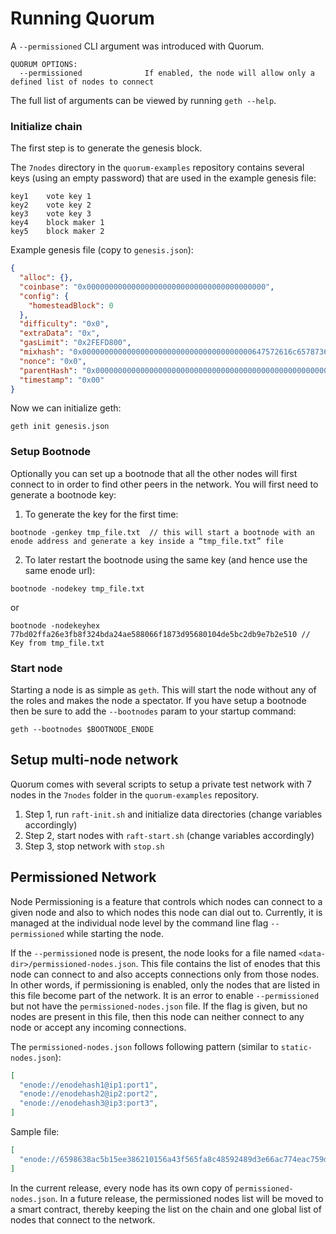
# Running Quorum

A `--permissioned` CLI argument was introduced with Quorum.

```
QUORUM OPTIONS:
  --permissioned              If enabled, the node will allow only a defined list of nodes to connect
```

The full list of arguments can be viewed by running `geth --help`.

### Initialize chain

The first step is to generate the genesis block.

The `7nodes` directory in the `quorum-examples` repository contains several keys (using an empty password) that are used in the example genesis file:

```
key1    vote key 1
key2    vote key 2
key3    vote key 3
key4    block maker 1
key5    block maker 2
```

Example genesis file (copy to `genesis.json`):
```json
{
  "alloc": {},
  "coinbase": "0x0000000000000000000000000000000000000000",
  "config": {
    "homesteadBlock": 0
  },
  "difficulty": "0x0",
  "extraData": "0x",
  "gasLimit": "0x2FEFD800",
  "mixhash": "0x00000000000000000000000000000000000000647572616c65787365646c6578",
  "nonce": "0x0",
  "parentHash": "0x0000000000000000000000000000000000000000000000000000000000000000",
  "timestamp": "0x00"
}
```

Now we can initialize geth:

```
geth init genesis.json
```

### Setup Bootnode
Optionally you can set up a bootnode that all the other nodes will first connect to in order to find other peers in the network. You will first need to generate a bootnode key:

1. To generate the key for the first time:

`bootnode -genkey tmp_file.txt  // this will start a bootnode with an enode address and generate a key inside a “tmp_file.txt” file`

2. To later restart the bootnode using the same key (and hence use the same enode url):

`bootnode -nodekey tmp_file.txt`

or

`bootnode -nodekeyhex 77bd02ffa26e3fb8f324bda24ae588066f1873d95680104de5bc2db9e7b2e510 // Key from tmp_file.txt`


### Start node

Starting a node is as simple as `geth`. This will start the node without any of the roles and makes the node a spectator. If you have setup a bootnode then be sure to add the `--bootnodes` param to your startup command:

`geth --bootnodes $BOOTNODE_ENODE`

## Setup multi-node network

Quorum comes with several scripts to setup a private test network with 7 nodes in the `7nodes` folder in the `quorum-examples` repository.

1. Step 1, run `raft-init.sh` and initialize data directories (change variables accordingly)
2. Step 2, start nodes with `raft-start.sh` (change variables accordingly)
3. Step 3, stop network with `stop.sh`

## Permissioned Network

Node Permissioning is a feature that controls which nodes can connect to a given node and also to which nodes this node can dial out to. Currently, it is managed at the individual node level by the command line flag `--permissioned` while starting the node.

If the `--permissioned` node is present, the node looks for a file named `<data-dir>/permissioned-nodes.json`. This file contains the list of enodes that this node can connect to and also accepts connections only from those nodes. In other words, if permissioning is enabled, only the nodes that are listed in this file become part of the network. It is an error to enable `--permissioned` but not have the `permissioned-nodes.json` file. If the flag is given, but no nodes are present in this file, then this node can neither connect to any node or accept any incoming connections.

The `permissioned-nodes.json` follows following pattern (similar to `static-nodes.json`):

```json
[
  "enode://enodehash1@ip1:port1",
  "enode://enodehash2@ip2:port2",
  "enode://enodehash3@ip3:port3",
]
```

Sample file:

```json
[
  "enode://6598638ac5b15ee386210156a43f565fa8c48592489d3e66ac774eac759db9eb52866898cf0c5e597a1595d9e60e1a19c84f77df489324e2f3a967207c047470@127.0.0.1:30300",
]
```

In the current release, every node has its own copy of `permissioned-nodes.json`. In a future release, the permissioned nodes list will be moved to a smart contract, thereby keeping the list on the chain and one global list of nodes that connect to the network.
